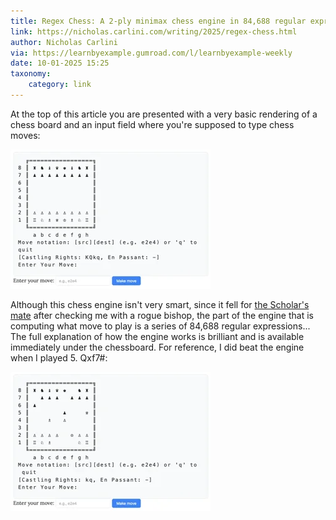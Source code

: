 ```yaml
---
title: Regex Chess: A 2-ply minimax chess engine in 84,688 regular expressions
link: https://nicholas.carlini.com/writing/2025/regex-chess.html
author: Nicholas Carlini
via: https://learnbyexample.gumroad.com/l/learnbyexample-weekly
date: 10-01-2025 15:25
taxonomy:
    category: link
---
```


At the top of this article you are presented with a very basic rendering of a chess board and an input field where you're supposed to type chess moves:

![](chess.webp)

Although this chess engine isn't very smart, since it fell for [the Scholar's mate](https://www.chess.com/article/view/the-4-move-checkmate) after checking me with a rogue bishop, the part of the engine that is computing what move to play is a series of 84,688 regular expressions...
The full explanation of how the engine works is brilliant and is available immediately under the chessboard.
For reference, I did beat the engine when I played 5. Qxf7#:

![](mate.webp)
